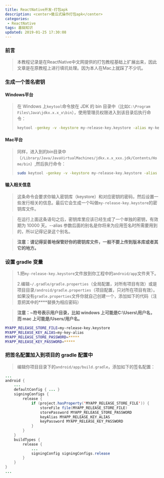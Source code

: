 ```yaml
---
title: ReactNative开发-打包apk
description: <center>傻瓜式操作打包apk</center>
categories:
 - ReactNative
tags: 基础知识
updated: 2019-01-25 17:30:08
---
```



### 前言

> 本教程记录是在ReactNative中文网提供的打包教程基础上扩展出来，因此文章是在原教程上进行填坑处理。因为本人在Mac上就踩了不少坑。

### 生成一个签名密钥

#### Windows平台

> 在 Windows 上`keytool`命令放在 JDK 的 bin 目录中（比如`C:\Program Files\Java\jdkx.x.x_x\bin`），使用管理员权限进入到该目录后执行命令：
>
> ```bash
> keytool -genkey -v -keystore my-release-key.keystore -alias my-key-alias -keyalg RSA -keysize 2048 -validity 10000
> ```

#### Mac平台

> 同样，进入到的bin目录中（`/Library/Java/JavaVirtualMachines/jdkx.x.x_xxx.jdk/Contents/Home/bin`）,然后执行命令：
>
> ```bash
> sudo keytool -genkey -v -keystore my-release-key.keystore -alias my-key-alias -keyalg RSA -keysize 2048 -validity 10000
> ```

#### 输入相关信息

> 这条命令会要求你输入密钥库（keystore）和对应密钥的密码，然后设置一些发行相关的信息。最后它会生成一个叫做`my-release-key.keystore`的密钥库文件。

> 在运行上面这条语句之后，密钥库里应该已经生成了一个单独的密钥，有效期为 10000 天。--alias 参数后面的别名是你将来为应用签名时所需要用到的，所以记得记录这个别名。

> **注意：请记得妥善地保管好你的密钥库文件，一般不要上传到版本库或者其它的地方。**

### 设置 gradle 变量

> 1.把`my-release-key.keystore`文件放到你工程中的`android/app`文件夹下。  
>
> 2.编辑`~/.gradle/gradle.properties`（全局配置，对所有项目有效）或是项目目录`/android/gradle.properties`（项目配置，只对所在项目有效）。如果没有`gradle.properties`文件你就自己创建一个，添加如下的代码（注意把其中的****替换为相应密码）

> **注意：~符号表示用户目录，比如 windows 上可能是C:\Users\用户名，而 mac 上可能是/Users/用户名。**

```bash
MYAPP_RELEASE_STORE_FILE=my-release-key.keystore
MYAPP_RELEASE_KEY_ALIAS=my-key-alias
MYAPP_RELEASE_STORE_PASSWORD=*****
MYAPP_RELEASE_KEY_PASSWORD=*****
```

### 把签名配置加入到项目的 gradle 配置中

> 编辑你项目目录下的`android/app/build.gradle`，添加如下的签名配置：

```java
...
android {
    ...
    defaultConfig { ... }
    signingConfigs {
        release {
            if (project.hasProperty('MYAPP_RELEASE_STORE_FILE')) {
                storeFile file(MYAPP_RELEASE_STORE_FILE)
                storePassword MYAPP_RELEASE_STORE_PASSWORD
                keyAlias MYAPP_RELEASE_KEY_ALIAS
                keyPassword MYAPP_RELEASE_KEY_PASSWORD
            }
        }
    }
    buildTypes {
        release {
            ...
            signingConfig signingConfigs.release
        }
    }
}
...
```
